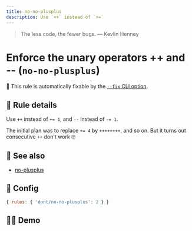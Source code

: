 ```yaml
---
title: no-no-plusplus
description: Use `++` instead of `+=`
---
```


<script setup lang="ts">
import CodeEditor from '../../.vitepress/theme/components/code-editor.vue';
import {ruleName, presetConfigs, initialText} from '../../src/sample-code/no-no-plusplus.js';
</script>

> The less code, the fewer bugs. — Kevlin Henney

# Enforce the unary operators ++ and -- (`no-no-plusplus`)

🔧 This rule is automatically fixable by the
[`--fix` CLI option](https://eslint.org/docs/latest/user-guide/command-line-interface#--fix).

<!-- end auto-generated rule header -->

## 📖 Rule details

Use `++` instead of `+= 1`, and `--` instead of `-= 1`.

The initial plan was to replace `+= 4` by `++++++++`, and so on. But it turns
out consecutive `++` don't work 🙄

## 🔗 See also

- [no-plusplus](https://eslint.org/docs/latest/rules/no-plusplus)

## 🔧 Config

```js
{ rules: { 'dont/no-no-plusplus': 2 } }
```

## 🧑‍💻 Demo

<CodeEditor :rule="ruleName" :text="initialText" :presetConfigs="presetConfigs" />
